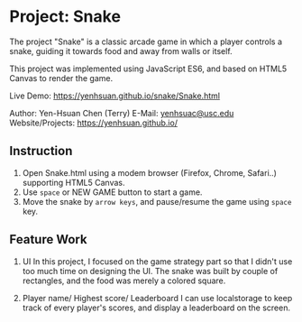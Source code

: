# Project: Snake

The project "Snake" is a classic arcade game in which a player controls a snake, guiding it towards
food and away from walls or itself.

This project was implemented using JavaScript ES6, and based on HTML5 Canvas to render the game.

Live Demo: https://yenhsuan.github.io/snake/Snake.html

Author: Yen-Hsuan Chen (Terry)
E-Mail: yenhsuac@usc.edu
Website/Projects: https://yenhsuan.github.io/

## Instruction

1. Open Snake.html using a modem browser (Firefox, Chrome, Safari..) supporting HTML5 Canvas.
2. Use `space` or NEW GAME button to start a game.
3. Move the snake by `arrow keys`, and pause/resume the game using `space` key.

## Feature Work

1. UI
In this project, I focused on the game strategy part so that I didn't use too much time on designing the UI. The snake was built by couple of rectangles, and the food was merely a colored square.

2. Player name/ Highest score/ Leaderboard
I can use localstorage to keep track of every player's scores, and display a leaderboard on the screen.



